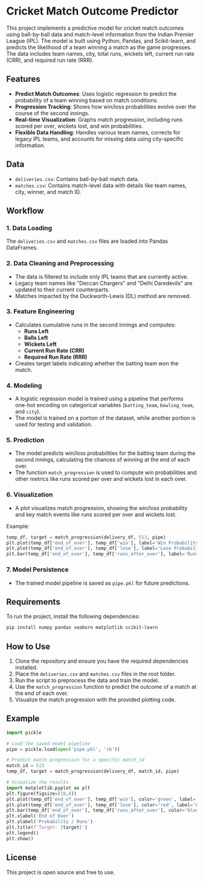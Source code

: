 # Cricket Match Outcome Predictor

This project implements a predictive model for cricket match outcomes using ball-by-ball data and match-level information from the Indian Premier League (IPL). The model is built using Python, Pandas, and Scikit-learn, and predicts the likelihood of a team winning a match as the game progresses. The data includes team names, city, total runs, wickets left, current run rate (CRR), and required run rate (RRR).

## Features

- **Predict Match Outcomes**: Uses logistic regression to predict the probability of a team winning based on match conditions.
- **Progression Tracking**: Shows how win/loss probabilities evolve over the course of the second innings.
- **Real-time Visualization**: Graphs match progression, including runs scored per over, wickets lost, and win probabilities.
- **Flexible Data Handling**: Handles various team names, corrects for legacy IPL teams, and accounts for missing data using city-specific information.

## Data

- `deliveries.csv`: Contains ball-by-ball match data.
- `matches.csv`: Contains match-level data with details like team names, city, winner, and match ID.

## Workflow

### 1. **Data Loading**
   The `deliveries.csv` and `matches.csv` files are loaded into Pandas DataFrames.

### 2. **Data Cleaning and Preprocessing**
   - The data is filtered to include only IPL teams that are currently active.
   - Legacy team names like "Deccan Chargers" and "Delhi Daredevils" are updated to their current counterparts.
   - Matches impacted by the Duckworth-Lewis (DL) method are removed.

### 3. **Feature Engineering**
   - Calculates cumulative runs in the second innings and computes:
     - **Runs Left**
     - **Balls Left**
     - **Wickets Left**
     - **Current Run Rate (CRR)**
     - **Required Run Rate (RRR)**
   - Creates target labels indicating whether the batting team won the match.

### 4. **Modeling**
   - A logistic regression model is trained using a pipeline that performs one-hot encoding on categorical variables (`batting_team`, `bowling_team`, and `city`).
   - The model is trained on a portion of the dataset, while another portion is used for testing and validation.

### 5. **Prediction**
   - The model predicts win/loss probabilities for the batting team during the second innings, calculating the chances of winning at the end of each over.
   - The function `match_progression` is used to compute win probabilities and other metrics like runs scored per over and wickets lost in each over.

### 6. **Visualization**
   - A plot visualizes match progression, showing the win/loss probability and key match events like runs scored per over and wickets lost.
   
   Example:
   ```python
   temp_df, target = match_progression(delivery_df, 513, pipe)
   plt.plot(temp_df['end_of_over'], temp_df['win'], label='Win Probability', color='green')
   plt.plot(temp_df['end_of_over'], temp_df['lose'], label='Lose Probability', color='red')
   plt.bar(temp_df['end_of_over'], temp_df['runs_after_over'], label='Runs Scored')
   ```

### 7. **Model Persistence**
   - The trained model pipeline is saved as `pipe.pkl` for future predictions.

## Requirements

To run the project, install the following dependencies:

```bash
pip install numpy pandas seaborn matplotlib scikit-learn
```

## How to Use

1. Clone the repository and ensure you have the required dependencies installed.
2. Place the `deliveries.csv` and `matches.csv` files in the root folder.
3. Run the script to preprocess the data and train the model.
4. Use the `match_progression` function to predict the outcome of a match at the end of each over.
5. Visualize the match progression with the provided plotting code.

## Example

```python
import pickle

# Load the saved model pipeline
pipe = pickle.load(open('pipe.pkl', 'rb'))

# Predict match progression for a specific match_id
match_id = 513
temp_df, target = match_progression(delivery_df, match_id, pipe)

# Visualize the results
import matplotlib.pyplot as plt
plt.figure(figsize=(18,8))
plt.plot(temp_df['end_of_over'], temp_df['win'], color='green', label='Win Probability')
plt.plot(temp_df['end_of_over'], temp_df['lose'], color='red', label='Lose Probability')
plt.bar(temp_df['end_of_over'], temp_df['runs_after_over'], color='blue', label='Runs Scored')
plt.xlabel('End of Over')
plt.ylabel('Probability / Runs')
plt.title(f'Target: {target}')
plt.legend()
plt.show()
```

## License

This project is open source and free to use.
